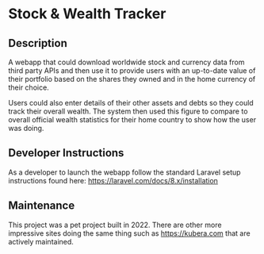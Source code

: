 # Stock & Wealth Tracker

## Description
A webapp that could download worldwide stock and currency data from third party APIs and then use it to provide users with an up-to-date value of their portfolio based on the shares they owned and in the home currency of their choice.

Users could also enter details of their other assets and debts so they could track their overall wealth. The system then used this figure to compare to overall official wealth statistics for their home country to show how the user was doing.

## Developer Instructions
As a developer to launch the webapp follow the standard Laravel setup instructions found here: https://laravel.com/docs/8.x/installation

## Maintenance
This project was a pet project built in 2022. There are other more impressive sites doing the same thing such as https://kubera.com that are actively maintained.
